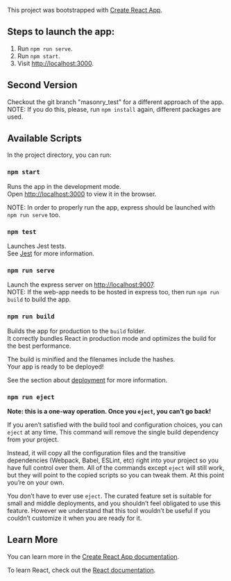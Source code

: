 This project was bootstrapped with [Create React App](https://github.com/facebook/create-react-app).

## Steps to launch the app:

1. Run `npm run serve`.
2. Run `npm start`.
3. Visit [http://localhost:3000](http://localhost:3000).

## Second Version

Checkout the git branch "masonry_test" for a different approach of the app.
NOTE: If you do this, please, run `npm install` again, different packages are used.

## Available Scripts

In the project directory, you can run:

### `npm start`

Runs the app in the development mode.<br>
Open [http://localhost:3000](http://localhost:3000) to view it in the browser.

NOTE: In order to properly run the app, express should be launched with `npm run serve` too.

### `npm test`

Launches Jest tests.<br>
See [Jest](https://jestjs.io) for more information.

### `npm run serve`

Launch the express server on [http://localhost:9007](http://localhost:9007).<br>
NOTE: If the web-app needs to be hosted in express too, then run `npm run build` to build the app.

### `npm run build`

Builds the app for production to the `build` folder.<br>
It correctly bundles React in production mode and optimizes the build for the best performance.

The build is minified and the filenames include the hashes.<br>
Your app is ready to be deployed!

See the section about [deployment](https://facebook.github.io/create-react-app/docs/deployment) for more information.

### `npm run eject`

**Note: this is a one-way operation. Once you `eject`, you can’t go back!**

If you aren’t satisfied with the build tool and configuration choices, you can `eject` at any time. This command will remove the single build dependency from your project.

Instead, it will copy all the configuration files and the transitive dependencies (Webpack, Babel, ESLint, etc) right into your project so you have full control over them. All of the commands except `eject` will still work, but they will point to the copied scripts so you can tweak them. At this point you’re on your own.

You don’t have to ever use `eject`. The curated feature set is suitable for small and middle deployments, and you shouldn’t feel obligated to use this feature. However we understand that this tool wouldn’t be useful if you couldn’t customize it when you are ready for it.

## Learn More

You can learn more in the [Create React App documentation](https://facebook.github.io/create-react-app/docs/getting-started).

To learn React, check out the [React documentation](https://reactjs.org/).

